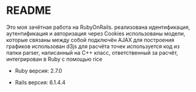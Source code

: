 # README

Это моя зачётная работа на RubyOnRails. 
    реализована идентификация, аутентификация и авторизация через Cookies
    использованы модели, которые связаны между собой
    подключён AJAX
    для построения графиков использован d3js
    для расчёта точек используется код из папки parser, написанный на С++
    класс, ответственный за расчёт, интегрирован в Ruby с помощью rice

* Ruby версия: 2.7.0

* Rails версия: 6.1.4.4
